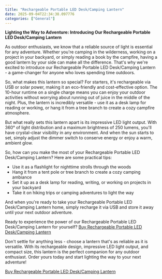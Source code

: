 ```yaml
---
title: "Rechargeable Portable LED Desk/Camping Lantern"
date: 2025-09-04T22:34:38.097776
categories: ["General"]
---
```

**Lighting the Way to Adventure: Introducing Our Rechargeable Portable LED Desk/Camping Lantern**

As outdoor enthusiasts, we know that a reliable source of light is essential for any adventure. Whether you're camping in the wilderness, working on a project in your backyard, or simply reading a book by the campfire, having a good lantern by your side can make all the difference. That's why we're excited to introduce our Rechargeable Portable LED Desk/Camping Lantern - a game-changer for anyone who loves spending time outdoors.

So, what makes this lantern so special? For starters, it's rechargeable via USB or solar power, making it an eco-friendly and cost-effective option. The 10-hour runtime on a single charge means you can enjoy your outdoor activities without worrying about running out of juice in the middle of the night. Plus, the lantern is incredibly versatile - use it as a desk lamp for reading or working, or hang it from a tree branch to create a cozy campfire atmosphere.

But what really sets this lantern apart is its impressive LED light output. With 360° of light distribution and a maximum brightness of 250 lumens, you'll have crystal-clear visibility in any environment. And when the sun starts to set, simply adjust the dimmer switch to conserve energy or enjoy a warm, ambient glow.

So, how can you make the most of your Rechargeable Portable LED Desk/Camping Lantern? Here are some practical tips:

* Use it as a flashlight for nighttime strolls through the woods
* Hang it from a tent pole or tree branch to create a cozy camping ambiance
* Set it up as a desk lamp for reading, writing, or working on projects in your backyard
* Take it on hiking trips or camping adventures to light the way

And when you're ready to take your Rechargeable Portable LED Desk/Camping Lantern home, simply recharge it via USB and store it away until your next outdoor adventure.

Ready to experience the power of our Rechargeable Portable LED Desk/Camping Lantern for yourself? [Buy Rechargeable Portable LED Desk/Camping Lantern](https://www.amazon.com/dp/B0BHN322QV)

Don't settle for anything less - choose a lantern that's as reliable as it is versatile. With its rechargeable design, impressive LED light output, and compact size, this lantern is the perfect companion for any outdoor enthusiast. Order yours today and start lighting the way to your next adventure!

[Buy Rechargeable Portable LED Desk/Camping Lantern](https://www.amazon.com/dp/B0BHN322QV)

